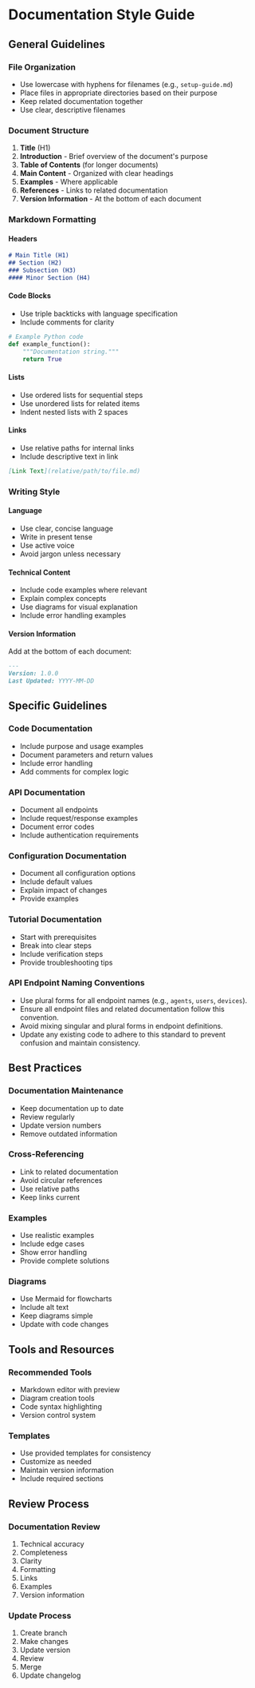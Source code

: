 # Documentation Style Guide

## General Guidelines

### File Organization
- Use lowercase with hyphens for filenames (e.g., `setup-guide.md`)
- Place files in appropriate directories based on their purpose
- Keep related documentation together
- Use clear, descriptive filenames

### Document Structure
1. **Title** (H1)
2. **Introduction** - Brief overview of the document's purpose
3. **Table of Contents** (for longer documents)
4. **Main Content** - Organized with clear headings
5. **Examples** - Where applicable
6. **References** - Links to related documentation
7. **Version Information** - At the bottom of each document

### Markdown Formatting

#### Headers
```markdown
# Main Title (H1)
## Section (H2)
### Subsection (H3)
#### Minor Section (H4)
```

#### Code Blocks
- Use triple backticks with language specification
- Include comments for clarity
```python
# Example Python code
def example_function():
    """Documentation string."""
    return True
```

#### Lists
- Use ordered lists for sequential steps
- Use unordered lists for related items
- Indent nested lists with 2 spaces

#### Links
- Use relative paths for internal links
- Include descriptive text in link
```markdown
[Link Text](relative/path/to/file.md)
```

### Writing Style

#### Language
- Use clear, concise language
- Write in present tense
- Use active voice
- Avoid jargon unless necessary

#### Technical Content
- Include code examples where relevant
- Explain complex concepts
- Use diagrams for visual explanation
- Include error handling examples

#### Version Information
Add at the bottom of each document:
```markdown
---
Version: 1.0.0
Last Updated: YYYY-MM-DD
```

## Specific Guidelines

### Code Documentation
- Include purpose and usage examples
- Document parameters and return values
- Include error handling
- Add comments for complex logic

### API Documentation
- Document all endpoints
- Include request/response examples
- Document error codes
- Include authentication requirements

### Configuration Documentation
- Document all configuration options
- Include default values
- Explain impact of changes
- Provide examples

### Tutorial Documentation
- Start with prerequisites
- Break into clear steps
- Include verification steps
- Provide troubleshooting tips

### API Endpoint Naming Conventions
- Use plural forms for all endpoint names (e.g., `agents`, `users`, `devices`).
- Ensure all endpoint files and related documentation follow this convention.
- Avoid mixing singular and plural forms in endpoint definitions.
- Update any existing code to adhere to this standard to prevent confusion and maintain consistency.

## Best Practices

### Documentation Maintenance
- Keep documentation up to date
- Review regularly
- Update version numbers
- Remove outdated information

### Cross-Referencing
- Link to related documentation
- Avoid circular references
- Use relative paths
- Keep links current

### Examples
- Use realistic examples
- Include edge cases
- Show error handling
- Provide complete solutions

### Diagrams
- Use Mermaid for flowcharts
- Include alt text
- Keep diagrams simple
- Update with code changes

## Tools and Resources

### Recommended Tools
- Markdown editor with preview
- Diagram creation tools
- Code syntax highlighting
- Version control system

### Templates
- Use provided templates for consistency
- Customize as needed
- Maintain version information
- Include required sections

## Review Process

### Documentation Review
1. Technical accuracy
2. Completeness
3. Clarity
4. Formatting
5. Links
6. Examples
7. Version information

### Update Process
1. Create branch
2. Make changes
3. Update version
4. Review
5. Merge
6. Update changelog
